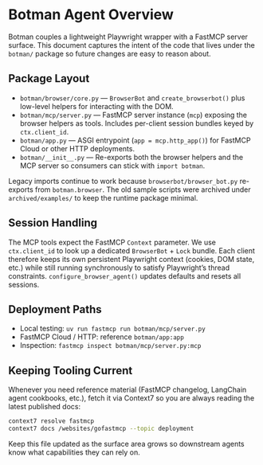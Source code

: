 # Botman Agent Overview

Botman couples a lightweight Playwright wrapper with a FastMCP server surface.
This document captures the intent of the code that lives under the `botman/`
package so future changes are easy to reason about.

## Package Layout

- `botman/browser/core.py` — `BrowserBot` and `create_browserbot()` plus
  low-level helpers for interacting with the DOM.
- `botman/mcp/server.py` — FastMCP server instance (`mcp`) exposing the browser
  helpers as tools.  Includes per-client session bundles keyed by
  `ctx.client_id`.
- `botman/app.py` — ASGI entrypoint (`app = mcp.http_app()`) for FastMCP Cloud
  or other HTTP deployments.
- `botman/__init__.py` — Re-exports both the browser helpers and the MCP server
  so consumers can stick with `import botman`.

Legacy imports continue to work because `browserbot/browser_bot.py` re-exports
from `botman.browser`.  The old sample scripts were archived under
`archived/examples/` to keep the runtime package minimal.

## Session Handling

The MCP tools expect the FastMCP `Context` parameter.  We use
`ctx.client_id` to look up a dedicated `BrowserBot` + `Lock` bundle.  Each
client therefore keeps its own persistent Playwright context (cookies, DOM
state, etc.) while still running synchronously to satisfy Playwright’s thread
constraints.  `configure_browser_agent()` updates defaults and resets all
sessions.

## Deployment Paths

- Local testing: `uv run fastmcp run botman/mcp/server.py`
- FastMCP Cloud / HTTP: reference `botman/app:app`
- Inspection: `fastmcp inspect botman/mcp/server.py:mcp`

## Keeping Tooling Current

Whenever you need reference material (FastMCP changelog, LangChain agent
cookbooks, etc.), fetch it via Context7 so you are always reading the latest
published docs:

```bash
context7 resolve fastmcp
context7 docs /websites/gofastmcp --topic deployment
```

Keep this file updated as the surface area grows so downstream agents know what
capabilities they can rely on.
